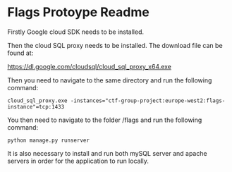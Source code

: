 # Flags Protoype Readme

Firstly Google cloud SDK needs to be installed.

Then the cloud SQL proxy needs to be installed.
The download file can be found at:

https://dl.google.com/cloudsql/cloud_sql_proxy_x64.exe

Then you need to navigate to the same directory and run the following command:

    cloud_sql_proxy.exe -instances="ctf-group-project:europe-west2:flags-instance"=tcp:1433

You then need to navigate to the folder /flags and run the following command:

    python manage.py runserver

It is also necessary to install and run both mySQL server and apache servers in order for the application to run
locally.
